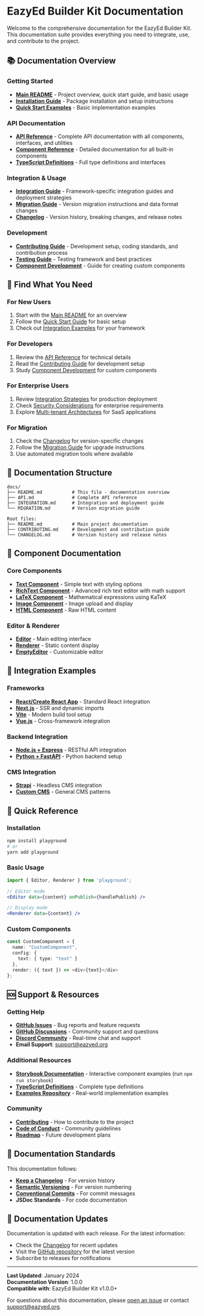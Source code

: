 # EazyEd Builder Kit Documentation

Welcome to the comprehensive documentation for the EazyEd Builder Kit. This documentation suite provides everything you need to integrate, use, and contribute to the project.

## 📚 Documentation Overview

### Getting Started
- **[Main README](../README.md)** - Project overview, quick start guide, and basic usage
- **[Installation Guide](../README.md#installation)** - Package installation and setup instructions
- **[Quick Start Examples](../README.md#quick-start)** - Basic implementation examples

### API Documentation
- **[API Reference](./API.md)** - Complete API documentation with all components, interfaces, and utilities
- **[Component Reference](./API.md#component-configuration)** - Detailed documentation for all built-in components
- **[TypeScript Definitions](./API.md#interfaces)** - Full type definitions and interfaces

### Integration & Usage
- **[Integration Guide](./INTEGRATION.md)** - Framework-specific integration guides and deployment strategies
- **[Migration Guide](./MIGRATION.md)** - Version migration instructions and data format changes
- **[Changelog](../CHANGELOG.md)** - Version history, breaking changes, and release notes

### Development
- **[Contributing Guide](../CONTRIBUTING.md)** - Development setup, coding standards, and contribution process
- **[Testing Guide](../CONTRIBUTING.md#testing)** - Testing framework and best practices
- **[Component Development](../CONTRIBUTING.md#component-development)** - Guide for creating custom components

## 🎯 Find What You Need

### For New Users
1. Start with the [Main README](../README.md) for an overview
2. Follow the [Quick Start Guide](../README.md#quick-start) for basic setup
3. Check out [Integration Examples](./INTEGRATION.md) for your framework

### For Developers
1. Review the [API Reference](./API.md) for technical details
2. Read the [Contributing Guide](../CONTRIBUTING.md) for development setup
3. Study [Component Development](../CONTRIBUTING.md#component-development) for custom components

### For Enterprise Users
1. Review [Integration Strategies](./INTEGRATION.md#deployment-strategies) for production deployment
2. Check [Security Considerations](../README.md#security-considerations) for enterprise requirements
3. Explore [Multi-tenant Architectures](./INTEGRATION.md#multi-tenant-architectures) for SaaS applications

### For Migration
1. Check the [Changelog](../CHANGELOG.md) for version-specific changes
2. Follow the [Migration Guide](./MIGRATION.md) for upgrade instructions
3. Use automated migration tools where available

## 🔧 Documentation Structure

```
docs/
├── README.md           # This file - documentation overview
├── API.md              # Complete API reference
├── INTEGRATION.md      # Integration and deployment guide
└── MIGRATION.md        # Version migration guide

Root files:
├── README.md           # Main project documentation
├── CONTRIBUTING.md     # Development and contribution guide
└── CHANGELOG.md        # Version history and release notes
```

## 🎨 Component Documentation

### Core Components
- **[Text Component](./API.md#text-component)** - Simple text with styling options
- **[RichText Component](./API.md#richtext-component)** - Advanced rich text editor with math support
- **[LaTeX Component](./API.md#latex-component)** - Mathematical expressions using KaTeX
- **[Image Component](./API.md#image-component)** - Image upload and display
- **[HTML Component](./API.md#html-component)** - Raw HTML content

### Editor & Renderer
- **[Editor](./API.md#editor)** - Main editing interface
- **[Renderer](./API.md#renderer)** - Static content display
- **[EmptyEditor](./API.md#emptyeditor)** - Customizable editor

## 🔗 Integration Examples

### Frameworks
- **[React/Create React App](./INTEGRATION.md#react-create-react-app)** - Standard React integration
- **[Next.js](./INTEGRATION.md#nextjs-integration)** - SSR and dynamic imports
- **[Vite](./INTEGRATION.md#vite--react-integration)** - Modern build tool setup
- **[Vue.js](./INTEGRATION.md#vuejs-integration)** - Cross-framework integration

### Backend Integration
- **[Node.js + Express](./INTEGRATION.md#nodejs--express)** - RESTful API integration
- **[Python + FastAPI](./INTEGRATION.md#python--fastapi)** - Python backend setup

### CMS Integration
- **[Strapi](./INTEGRATION.md#headless-cms-integration)** - Headless CMS integration
- **[Custom CMS](./INTEGRATION.md#content-management-systems)** - General CMS patterns

## 🚀 Quick Reference

### Installation
```bash
npm install playground
# or
yarn add playground
```

### Basic Usage
```jsx
import { Editor, Renderer } from 'playground';

// Editor mode
<Editor data={content} onPublish={handlePublish} />

// Display mode  
<Renderer data={content} />
```

### Custom Components
```typescript
const CustomComponent = {
  name: "CustomComponent",
  config: {
    text: { type: "text" }
  },
  render: ({ text }) => <div>{text}</div>
};
```

## 🆘 Support & Resources

### Getting Help
- **[GitHub Issues](https://github.com/eazyed-org/playground/issues)** - Bug reports and feature requests
- **[GitHub Discussions](https://github.com/eazyed-org/playground/discussions)** - Community support and questions
- **[Discord Community](https://discord.gg/eazyed)** - Real-time chat and support
- **Email Support**: [support@eazyed.org](mailto:support@eazyed.org)

### Additional Resources
- **[Storybook Documentation](http://localhost:6006)** - Interactive component examples (run `npm run storybook`)
- **[TypeScript Definitions](./API.md#interfaces)** - Complete type definitions
- **[Examples Repository](https://github.com/eazyed-org/playground-examples)** - Real-world implementation examples

### Community
- **[Contributing](../CONTRIBUTING.md)** - How to contribute to the project
- **[Code of Conduct](../CONTRIBUTING.md#code-of-conduct)** - Community guidelines
- **[Roadmap](../CHANGELOG.md#roadmap)** - Future development plans

## 📄 Documentation Standards

This documentation follows:
- **[Keep a Changelog](https://keepachangelog.com/)** - For version history
- **[Semantic Versioning](https://semver.org/)** - For version numbering
- **[Conventional Commits](https://conventionalcommits.org/)** - For commit messages
- **JSDoc Standards** - For code documentation

## 🔄 Documentation Updates

Documentation is updated with each release. For the latest information:
- Check the [Changelog](../CHANGELOG.md) for recent updates
- Visit the [GitHub repository](https://github.com/eazyed-org/playground) for the latest version
- Subscribe to releases for notifications

---

**Last Updated**: January 2024  
**Documentation Version**: 1.0.0  
**Compatible with**: EazyEd Builder Kit v1.0.0+

For questions about this documentation, please [open an issue](https://github.com/eazyed-org/playground/issues) or contact [support@eazyed.org](mailto:support@eazyed.org).